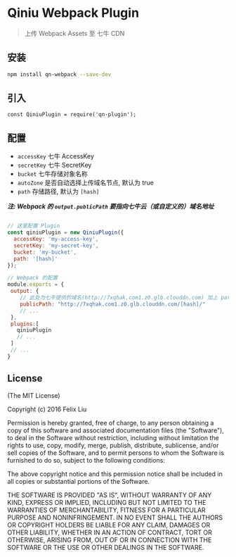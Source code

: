 Qiniu Webpack Plugin
====================

> 上传 Webpack Assets 至 七牛 CDN

## 安装

```sh
npm install qn-webpack --save-dev
```

## 引入
```
const QiniuPlugin = require('qn-plugin');
```

## 配置

+ `accessKey` 七牛 AccessKey
+ `secretKey` 七牛 SecretKey
+ `bucket` 七牛存储对象名称
+ `autoZone` 是否自动选择上传域名节点, 默认为 true
+ `path` 存储路径, 默认为 `[hash]`

***注: Webpack 的 `output.publicPath` 要指向七牛云（或自定义的）域名地址***

```js

// 这里配置 Plugin
const qiniuPlugin = new QiniuPlugin({
  accessKey: 'my-access-key',
  secretKey: 'my-secret-key',
  bucket: 'my-bucket',
  path: '[hash]'
});

// Webpack 的配置
module.exports = {
 output: {
    // 此处为七牛提供的域名(http://7xqhak.com1.z0.glb.clouddn.com) 加上 path([hash])
    publicPath: "http://7xqhak.com1.z0.glb.clouddn.com/[hash]/"
    // ...
 },
 plugins:[
   qiniuPlugin
   // ...
 ]
 // ...
}
```

## License

(The MIT License)

Copyright (c) 2016 Felix Liu

Permission is hereby granted, free of charge, to any person obtaining a copy
of this software and associated documentation files (the "Software"), to deal
in the Software without restriction, including without limitation the rights
to use, copy, modify, merge, publish, distribute, sublicense, and/or sell
copies of the Software, and to permit persons to whom the Software is
furnished to do so, subject to the following conditions:

The above copyright notice and this permission notice shall be included in all
copies or substantial portions of the Software.

THE SOFTWARE IS PROVIDED "AS IS", WITHOUT WARRANTY OF ANY KIND, EXPRESS OR
IMPLIED, INCLUDING BUT NOT LIMITED TO THE WARRANTIES OF MERCHANTABILITY,
FITNESS FOR A PARTICULAR PURPOSE AND NONINFRINGEMENT. IN NO EVENT SHALL THE
AUTHORS OR COPYRIGHT HOLDERS BE LIABLE FOR ANY CLAIM, DAMAGES OR OTHER
LIABILITY, WHETHER IN AN ACTION OF CONTRACT, TORT OR OTHERWISE, ARISING FROM,
OUT OF OR IN CONNECTION WITH THE SOFTWARE OR THE USE OR OTHER DEALINGS IN THE
SOFTWARE.
